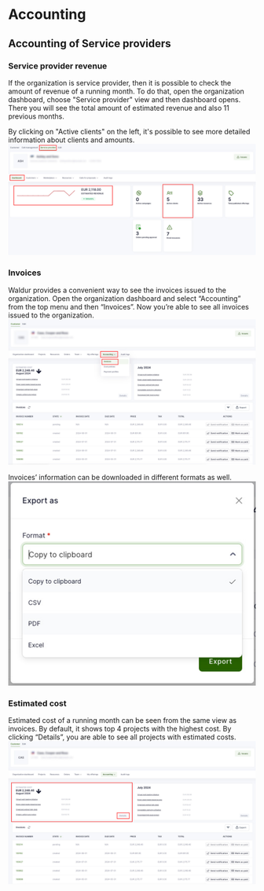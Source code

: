 # Accounting

## Accounting of Service providers

### Service provider revenue

If the organization is service provider, then it is possible to check the amount of revenue of a running month. To do that, open the organization dashboard, choose "Service provider" view and then dashboard opens. There you will see the total amount of estimated revenue and also 11 previous months.

By clicking on "Active clients" on the left, it's possible to see more detailed information about clients and amounts.
   ![Service provider revenue](../img/sp_revenue.jpg)

### Invoices

Waldur provides a convenient way to see the invoices issued to the organization. Open the organization dashboard and select “Accounting” from the top menu and then “Invoices”. Now you’re able to see all invoices issued to the organization.
   ![Invoices](../img/Invoices.jpg)

Invoices’ information can be downloaded in different formats as well.
   ![Invoice export](../img/Invoice_export.jpg)

### Estimated cost

Estimated cost of a running month can be seen from the same view as invoices. By default, it shows top 4 projects with the highest cost. By clicking “Details”, you are able to see all projects with estimated costs.
   ![Estimated cost](../img/Estimated_cost.jpg)
